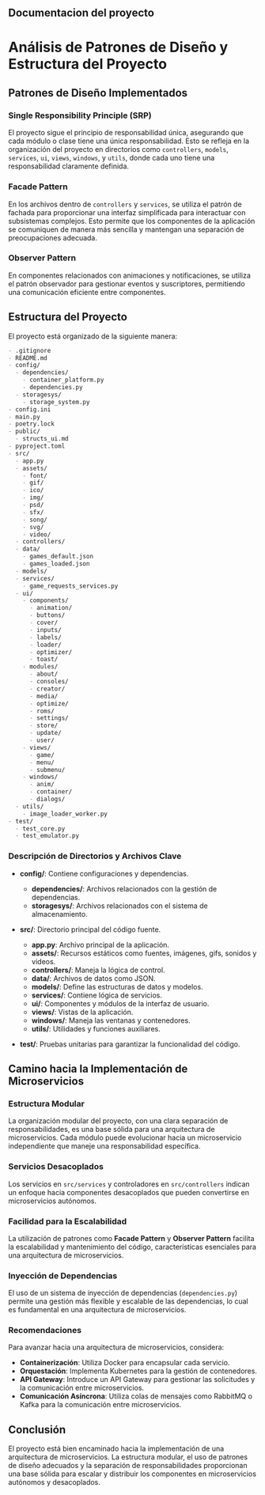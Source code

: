 ## Documentacion del proyecto

# Análisis de Patrones de Diseño y Estructura del Proyecto

## Patrones de Diseño Implementados

### Single Responsibility Principle (SRP)
El proyecto sigue el principio de responsabilidad única, asegurando que cada módulo o clase tiene una única responsabilidad. Esto se refleja en la organización del proyecto en directorios como `controllers`, `models`, `services`, `ui`, `views`, `windows`, y `utils`, donde cada uno tiene una responsabilidad claramente definida.

### Facade Pattern
En los archivos dentro de `controllers` y `services`, se utiliza el patrón de fachada para proporcionar una interfaz simplificada para interactuar con subsistemas complejos. Esto permite que los componentes de la aplicación se comuniquen de manera más sencilla y mantengan una separación de preocupaciones adecuada.

### Observer Pattern
En componentes relacionados con animaciones y notificaciones, se utiliza el patrón observador para gestionar eventos y suscriptores, permitiendo una comunicación eficiente entre componentes.

## Estructura del Proyecto

El proyecto está organizado de la siguiente manera:

```md
- .gitignore
- README.md
- config/
  - dependencies/
    - container_platform.py
    - dependencies.py
  - storagesys/
    - storage_system.py
- config.ini
- main.py
- poetry.lock
- public/
  - structs_ui.md
- pyproject.toml
- src/
  - app.py
  - assets/
    - font/
    - gif/
    - ico/
    - img/
    - psd/
    - sfx/
    - song/
    - svg/
    - video/
  - controllers/
  - data/
    - games_default.json
    - games_loaded.json
  - models/
  - services/
    - game_requests_services.py
  - ui/
    - components/
      - animation/
      - buttons/
      - cover/
      - inputs/
      - labels/
      - loader/
      - optimizer/
      - toast/
    - modules/
      - about/
      - consoles/
      - creator/
      - media/
      - optimize/
      - roms/
      - settings/
      - store/
      - update/
      - user/
    - views/
      - game/
      - menu/
      - submenu/
    - windows/
      - anim/
      - container/
      - dialogs/
  - utils/
    - image_loader_worker.py
- test/
  - test_core.py
  - test_emulator.py
```

### Descripción de Directorios y Archivos Clave

- **config/**: Contiene configuraciones y dependencias.
  - **dependencies/**: Archivos relacionados con la gestión de dependencias.
  - **storagesys/**: Archivos relacionados con el sistema de almacenamiento.

- **src/**: Directorio principal del código fuente.
  - **app.py**: Archivo principal de la aplicación.
  - **assets/**: Recursos estáticos como fuentes, imágenes, gifs, sonidos y videos.
  - **controllers/**: Maneja la lógica de control.
  - **data/**: Archivos de datos como JSON.
  - **models/**: Define las estructuras de datos y modelos.
  - **services/**: Contiene lógica de servicios.
  - **ui/**: Componentes y módulos de la interfaz de usuario.
  - **views/**: Vistas de la aplicación.
  - **windows/**: Maneja las ventanas y contenedores.
  - **utils/**: Utilidades y funciones auxiliares.

- **test/**: Pruebas unitarias para garantizar la funcionalidad del código.

## Camino hacia la Implementación de Microservicios

### Estructura Modular
La organización modular del proyecto, con una clara separación de responsabilidades, es una base sólida para una arquitectura de microservicios. Cada módulo puede evolucionar hacia un microservicio independiente que maneje una responsabilidad específica.

### Servicios Desacoplados
Los servicios en `src/services` y controladores en `src/controllers` indican un enfoque hacia componentes desacoplados que pueden convertirse en microservicios autónomos.

### Facilidad para la Escalabilidad
La utilización de patrones como **Facade Pattern** y **Observer Pattern** facilita la escalabilidad y mantenimiento del código, características esenciales para una arquitectura de microservicios.

### Inyección de Dependencias
El uso de un sistema de inyección de dependencias (`dependencies.py`) permite una gestión más flexible y escalable de las dependencias, lo cual es fundamental en una arquitectura de microservicios.

### Recomendaciones
Para avanzar hacia una arquitectura de microservicios, considera:
- **Containerización**: Utiliza Docker para encapsular cada servicio.
- **Orquestación**: Implementa Kubernetes para la gestión de contenedores.
- **API Gateway**: Introduce un API Gateway para gestionar las solicitudes y la comunicación entre microservicios.
- **Comunicación Asíncrona**: Utiliza colas de mensajes como RabbitMQ o Kafka para la comunicación entre microservicios.

## Conclusión

El proyecto está bien encaminado hacia la implementación de una arquitectura de microservicios. La estructura modular, el uso de patrones de diseño adecuados y la separación de responsabilidades proporcionan una base sólida para escalar y distribuir los componentes en microservicios autónomos y desacoplados.